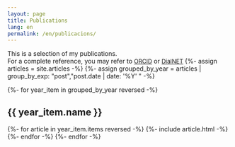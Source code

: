 ```yaml
---
layout: page
title: Publications
lang: en
permalink: /en/publicacions/
---
```


This is a selection of my publications.<br/>
For a complete reference, you may refer to
<span style="font-size: small;">
<a href="https://orcid.org/0000-0002-3028-1523" class="articles" rel="external nofollow noopener" target="_blank">ORCID</a></span>
or 
<span style="font-size: small;">
<a href="https://dialnet.unirioja.es/servlet/autor?codigo=2608289" class="articles" rel="external nofollow noopener" target="_blank">DialNET</a>
</span>
{%- assign articles = site.articles -%}
{%- assign grouped_by_year = articles | group_by_exp: "post","post.date | date: '%Y' " -%}

{%- for year_item in grouped_by_year reversed -%}
<span style="display: block; ">
  <h2>{{ year_item.name }}</h2>
  {%- for article in year_item.items reversed -%}
    {%- include article.html -%}
  {%- endfor -%}
{%- endfor -%}